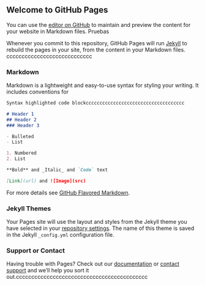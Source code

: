 ## Welcome to GitHub Pages

You can use the [editor on GitHub](https://github.com/gorbea0/miweb/edit/master/README.md) to maintain and preview the content for your website in Markdown files. Pruebas

Whenever you commit to this repository, GitHub Pages will run [Jekyll](https://jekyllrb.com/) to rebuild the pages in your site, from the content in your Markdown files. cccccccccccccccccccccccccccc

### Markdown

Markdown is a lightweight and easy-to-use syntax for styling your writing. It includes conventions for

```markdown
Syntax highlighted code blockcccccccccccccccccccccccccccccccccccc

# Header 1
## Header 2
### Header 3

- Bulleted
- List

1. Numbered
2. List

**Bold** and _Italic_ and `Code` text

[Link](url) and ![Image](src)
```

For more details see [GitHub Flavored Markdown](https://guides.github.com/features/mastering-markdown/).

### Jekyll Themes

Your Pages site will use the layout and styles from the Jekyll theme you have selected in your [repository settings](https://github.com/gorbea0/miweb/settings). The name of this theme is saved in the Jekyll `_config.yml` configuration file.

### Support or Contact

Having trouble with Pages? Check out our [documentation](https://help.github.com/categories/github-pages-basics/) or [contact support](https://github.com/contact) and we’ll help you sort it out.ccccccccccccccccccccccccccccccccccccccccccc
